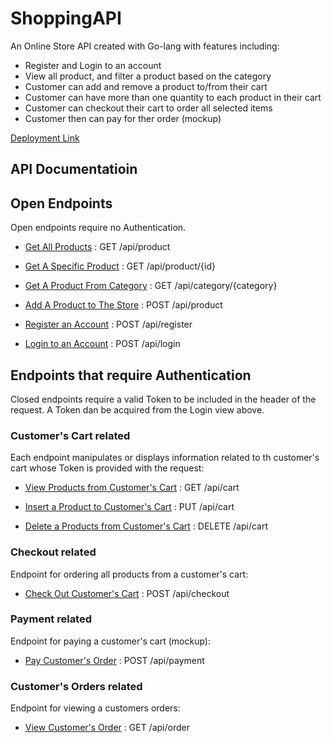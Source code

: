 # ShoppingAPI

An Online Store API created with Go-lang with features including:
- Register and Login to an account
- View all product, and filter a product based on the category
- Customer can add and remove a product to/from their cart
- Customer can have more than one quantity to each product in their cart
- Customer can checkout their cart to order all selected items
- Customer then can pay for ther order (mockup)

[Deployment Link](http://ec2-44-192-103-52.compute-1.amazonaws.com)

## API Documentatioin

## Open Endpoints

Open endpoints require no Authentication.

* [Get All Products](system-design/docs/product/get.md) : GET /api/product

* [Get A Specific Product](system-design/docs/product/id/get.md) : GET /api/product/{id}

* [Get A Product From Category](system-design/docs/category/id/get.md) : GET /api/category/{category}

* [Add A Product to The Store](system-design/docs/product/post.md) : POST /api/product

* [Register an Account](system-design/docs/register/post.md) : POST /api/register

* [Login to an Account](system-design/docs/login/post.md) : POST /api/login

## Endpoints that require Authentication

Closed endpoints require a valid Token to be included in the header of the request. A Token dan be acquired from the Login view above.

### Customer's Cart related

Each endpoint manipulates or displays information related to th customer's cart whose Token is provided with the request:

* [View Products from Customer's Cart](system-design/docs/cart/get.md) : GET /api/cart

* [Insert a Product to Customer's Cart](system-design/docs/cart/put.md) : PUT /api/cart

* [Delete a Products from Customer's Cart](system-design/docs/cart/delete.md) : DELETE /api/cart

### Checkout related

Endpoint for ordering all products from a customer's cart:

* [Check Out Customer's Cart](system-design/docs/checkout/post.md) : POST /api/checkout

### Payment related

Endpoint for paying a customer's cart (mockup):

* [Pay Customer's Order](system-design/docs/payment/post.md) : POST /api/payment

### Customer's Orders related

Endpoint for viewing a customers orders:

* [View Customer's Order](system-design/docs/order/get.md) : GET /api/order
